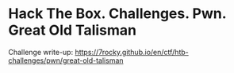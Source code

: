 # Hack The Box. Challenges. Pwn. Great Old Talisman

Challenge write-up: https://7rocky.github.io/en/ctf/htb-challenges/pwn/great-old-talisman
